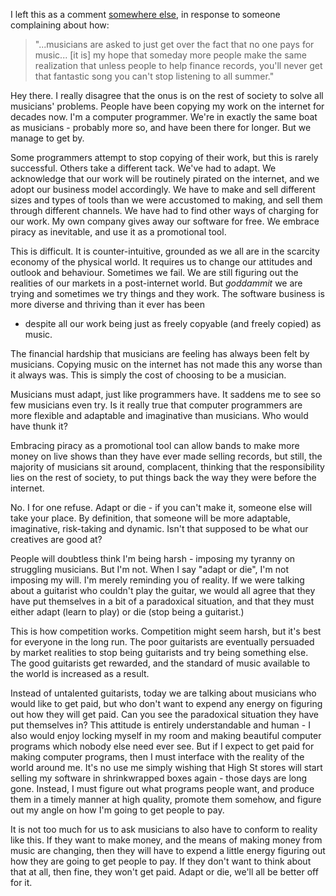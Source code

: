 <!--
.. title: Musicians : wake up!
.. slug: musicians-wake-up
.. date: 2010-01-22 09:43:24-06:00
.. tags: geek,imho,gig
.. link: 
.. description: 
.. type: text
-->


I left this as a comment [somewhere
else](http://www.tbray.org/ongoing/When/201x/2010/01/21/On-Books), in
response to someone complaining about how:

> "...musicians are asked to just get over the fact that no one pays for
> music... \[it is\] my hope that someday more people make the same
> realization that unless people to help finance records, you'll never
> get that fantastic song you can't stop listening to all summer."

Hey there. I really disagree that the onus is on the rest of society to
solve all musicians' problems. People have been copying my work on the
internet for decades now. I'm a computer programmer. We're in exactly
the same boat as musicians - probably more so, and have been there for
longer. But we manage to get by.

Some programmers attempt to stop copying of their work, but this is
rarely successful. Others take a different tack. We've had to adapt. We
acknowledge that our work will be routinely pirated on the internet, and
we adopt our business model accordingly. We have to make and sell
different sizes and types of tools than we were accustomed to making,
and sell them through different channels. We have had to find other ways
of charging for our work. My own company gives away our software for
free. We embrace piracy as inevitable, and use it as a promotional tool.

This is difficult. It is counter-intuitive, grounded as we all are in
the scarcity economy of the physical world. It requires us to change our
attitudes and outlook and behaviour. Sometimes we fail. We are still
figuring out the realities of our markets in a post-internet world.
But *goddammit* we are trying and sometimes we try things and they work.
The software business is more diverse and thriving than it ever has been
- despite all our work being just as freely copyable (and freely copied)
as music.

The financial hardship that musicians are feeling has always been felt
by musicians. Copying music on the internet has not made this any worse
than it always was. This is simply the cost of choosing to be a
musician.

Musicians must adapt, just like programmers have. It saddens me to see
so few musicians even try. Is it really true that computer programmers
are more flexible and adaptable and imaginative than musicians. Who
would have thunk it?

Embracing piracy as a promotional tool can allow bands to make more
money on live shows than they have ever made selling records, but still,
the majority of musicians sit around, complacent, thinking that the
responsibility lies on the rest of society, to put things back the way
they were before the internet.

No. I for one refuse. Adapt or die - if you can't make it, someone else
will take your place. By definition, that someone will be more
adaptable, imaginative, risk-taking and dynamic. Isn't that supposed to
be what our creatives are good at?

People will doubtless think I'm being harsh - imposing my tyranny on
struggling musicians. But I'm not. When I say "adapt or die", I'm not
imposing my will. I'm merely reminding you of reality. If we were
talking about a guitarist who couldn't play the guitar, we would all
agree that they have put themselves in a bit of a paradoxical situation,
and that they must either adapt (learn to play) or die (stop being a
guitarist.)

This is how competition works. Competition might seem harsh, but it's
best for everyone in the long run. The poor guitarists are eventually
persuaded by market realities to stop being guitarists and try being
something else. The good guitarists get rewarded, and the standard of
music available to the world is increased as a result.

Instead of untalented guitarists, today we are talking about musicians
who would like to get paid, but who don't want to expend any energy on
figuring out how they will get paid. Can you see the paradoxical
situation they have put themselves in? This attitude is entirely
understandable and human - I also would enjoy locking myself in my room
and making beautiful computer programs which nobody else need ever see.
But if I expect to get paid for making computer programs, then I must
interface with the reality of the world around me. It's no use me simply
wishing that High St stores will start selling my software in
shrinkwrapped boxes again - those days are long gone. Instead, I must
figure out what programs people want, and produce them in a timely
manner at high quality, promote them somehow, and figure out my angle on
how I'm going to get people to pay.

It is not too much for us to ask musicians to also have to conform to
reality like this. If they want to make money, and the means of making
money from music are changing, then they will have to expend a little
energy figuring out how they are going to get people to pay. If they
don't want to think about that at all, then fine, they won't get paid.
Adapt or die, we'll all be better off for it.
